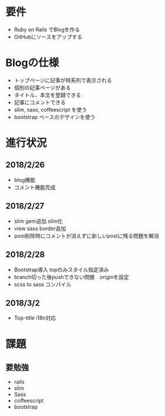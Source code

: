 # 要件

- Ruby on  Rails でBlogを作る
- GitHubにソースをアップする

# Blogの仕様

- トップページに記事が時系列で表示される
- 個別の記事ページがある
- タイトル、本文を登録できる
- 記事にコメントできる
- slim, sass, coffeescript を使う
- bootstrap ベースのデザインを使う

# 進行状況

## 2018/2/26
- blog機能
- コメント機能完成

## 2018/2/27
- slim gem追加 slim化
- view sass border追加
- post削除時にコメントが消えずに新しいpostに残る問題を解消

## 2018/2/28
- Bootstrap導入 topのみスタイル指定済み
- branch切った後pushできない問題　originを設定
- scss to sass コンパイル

## 2018/3/2
- Top-title i18n対応

# 課題

## 要勉強

- rails
- slim
- Sass
- coffeescript
- bootstrap
